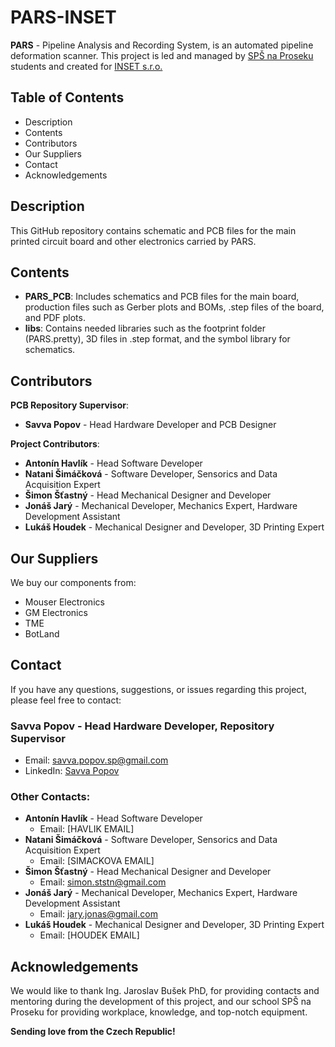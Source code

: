 # PARS-INSET

**PARS** - Pipeline Analysis and Recording System, is an automated pipeline deformation scanner. This project is led and managed by [SPŠ na Proseku](https://www.sps-prosek.cz) students and created for [INSET s.r.o.](https://www.inset.com)

## Table of Contents
- Description
- Contents
- Contributors
- Our Suppliers
- Contact
- Acknowledgements


## Description
This GitHub repository contains schematic and PCB files for the main printed circuit board and other electronics carried by PARS.

## Contents
- **PARS_PCB**: Includes schematics and PCB files for the main board, production files such as Gerber plots and BOMs, .step files of the board, and PDF plots.
- **libs**: Contains needed libraries such as the footprint folder (PARS.pretty), 3D files in .step format, and the symbol library for schematics.

## Contributors
**PCB Repository Supervisor**:
- **Savva Popov** - Head Hardware Developer and PCB Designer

**Project Contributors**:
- **Antonín Havlík** - Head Software Developer
- **Natani Šimáčková** - Software Developer, Sensorics and Data Acquisition Expert
- **Šimon Šťastný** - Head Mechanical Designer and Developer
- **Jonáš Jarý** - Mechanical Developer, Mechanics Expert, Hardware Development Assistant
- **Lukáš Houdek** - Mechanical Designer and Developer, 3D Printing Expert

## Our Suppliers
We buy our components from:
- Mouser Electronics
- GM Electronics
- TME
- BotLand

## Contact
If you have any questions, suggestions, or issues regarding this project, please feel free to contact:

### **Savva Popov** - Head Hardware Developer, Repository Supervisor
- Email: savva.popov.sp@gmail.com
- LinkedIn: [Savva Popov](https://www.linkedin.com/in/savva-popov/)

### Other Contacts:
- **Antonín Havlík** - Head Software Developer 
  - Email: [HAVLIK EMAIL]
- **Natani Šimáčková** - Software Developer, Sensorics and Data Acquisition Expert
  - Email: [SIMACKOVA EMAIL]
- **Šimon Šťastný** - Head Mechanical Designer and Developer
  - Email: simon.ststn@gmail.com
- **Jonáš Jarý** - Mechanical Developer, Mechanics Expert, Hardware Development Assistant
  - Email: jary.jonas@gmail.com
- **Lukáš Houdek** - Mechanical Designer and Developer, 3D Printing Expert
  - Email: [HOUDEK EMAIL]

## Acknowledgements
We would like to thank Ing. Jaroslav Bušek PhD, for providing contacts and mentoring during the development of this project, and our school SPŠ na Proseku for providing workplace, knowledge, and top-notch equipment.

**Sending love from the Czech Republic!**
